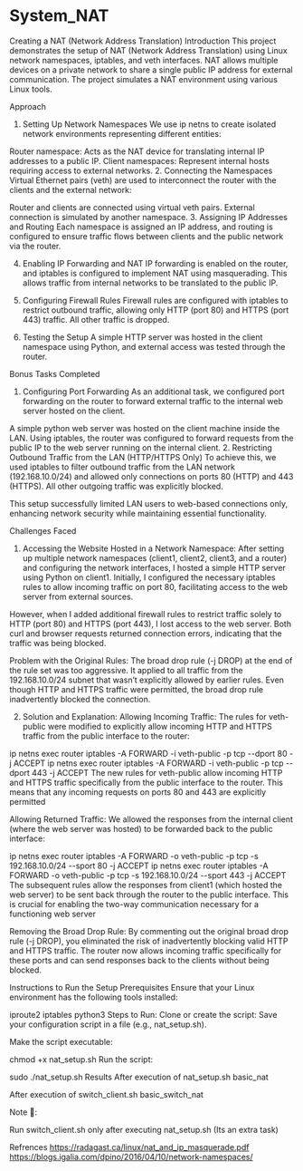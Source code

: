 # System_NAT
Creating a NAT (Network Address Translation)
Introduction
This project demonstrates the setup of NAT (Network Address Translation) using Linux network namespaces, iptables, and veth interfaces. NAT allows multiple devices on a private network to share a single public IP address for external communication. The project simulates a NAT environment using various Linux tools.

Approach
1. Setting Up Network Namespaces
We use ip netns to create isolated network environments representing different entities:

Router namespace: Acts as the NAT device for translating internal IP addresses to a public IP.
Client namespaces: Represent internal hosts requiring access to external networks.
2. Connecting the Namespaces
Virtual Ethernet pairs (veth) are used to interconnect the router with the clients and the external network:

Router and clients are connected using virtual veth pairs.
External connection is simulated by another namespace.
3. Assigning IP Addresses and Routing
Each namespace is assigned an IP address, and routing is configured to ensure traffic flows between clients and the public network via the router.

4. Enabling IP Forwarding and NAT
IP forwarding is enabled on the router, and iptables is configured to implement NAT using masquerading. This allows traffic from internal networks to be translated to the public IP.

5. Configuring Firewall Rules
Firewall rules are configured with iptables to restrict outbound traffic, allowing only HTTP (port 80) and HTTPS (port 443) traffic. All other traffic is dropped.

6. Testing the Setup
A simple HTTP server was hosted in the client namespace using Python, and external access was tested through the router.

Bonus Tasks Completed
1. Configuring Port Forwarding
As an additional task, we configured port forwarding on the router to forward external traffic to the internal web server hosted on the client.

A simple python web server was hosted on the client machine inside the LAN.
Using iptables, the router was configured to forward requests from the public IP to the web server running on the internal client.
2. Restricting Outbound Traffic from the LAN (HTTP/HTTPS Only)
To achieve this, we used iptables to filter outbound traffic from the LAN network (192.168.10.0/24) and allowed only connections on ports 80 (HTTP) and 443 (HTTPS). All other outgoing traffic was explicitly blocked.

This setup successfully limited LAN users to web-based connections only, enhancing network security while maintaining essential functionality.

Challenges Faced
1. Accessing the Website Hosted in a Network Namespace:
After setting up multiple network namespaces (client1, client2, client3, and a router) and configuring the network interfaces, I hosted a simple HTTP server using Python on client1. Initially, I configured the necessary iptables rules to allow incoming traffic on port 80, facilitating access to the web server from external sources.

However, when I added additional firewall rules to restrict traffic solely to HTTP (port 80) and HTTPS (port 443), I lost access to the web server. Both curl and browser requests returned connection errors, indicating that the traffic was being blocked.

Problem with the Original Rules:
The broad drop rule (-j DROP) at the end of the rule set was too aggressive. It applied to all traffic from the 192.168.10.0/24 subnet that wasn’t explicitly allowed by earlier rules. Even though HTTP and HTTPS traffic were permitted, the broad drop rule inadvertently blocked the connection.

2. Solution and Explanation:
Allowing Incoming Traffic:
The rules for veth-public were modified to explicitly allow incoming HTTP and HTTPS traffic from the public interface to the router:

ip netns exec router iptables -A FORWARD -i veth-public -p tcp --dport 80 -j ACCEPT
ip netns exec router iptables -A FORWARD -i veth-public -p tcp --dport 443 -j ACCEPT
The new rules for veth-public allow incoming HTTP and HTTPS traffic specifically from the public interface to the router. This means that any incoming requests on ports 80 and 443 are explicitly permitted

Allowing Returned Traffic:
We allowed the responses from the internal client (where the web server was hosted) to be forwarded back to the public interface:

ip netns exec router iptables -A FORWARD -o veth-public -p tcp -s 192.168.10.0/24 --sport 80 -j ACCEPT
ip netns exec router iptables -A FORWARD -o veth-public -p tcp -s 192.168.10.0/24 --sport 443 -j ACCEPT
The subsequent rules allow the responses from client1 (which hosted the web server) to be sent back through the router to the public interface. This is crucial for enabling the two-way communication necessary for a functioning web server

Removing the Broad Drop Rule:
By commenting out the original broad drop rule (-j DROP), you eliminated the risk of inadvertently blocking valid HTTP and HTTPS traffic. The router now allows incoming traffic specifically for these ports and can send responses back to the clients without being blocked.

Instructions to Run the Setup
Prerequisites
Ensure that your Linux environment has the following tools installed:

iproute2
iptables
python3
Steps to Run:
Clone or create the script: Save your configuration script in a file (e.g., nat_setup.sh).

Make the script executable:

chmod +x nat_setup.sh
Run the script:

sudo ./nat_setup.sh
Results
After execution of nat_setup.sh
basic_nat

After execution of switch_client.sh
basic_switch_nat

Note 📌:

Run switch_client.sh only after executing nat_setup.sh (Its an extra task)

Refrences
https://radagast.ca/linux/nat_and_ip_masquerade.pdf https://blogs.igalia.com/dpino/2016/04/10/network-namespaces/
